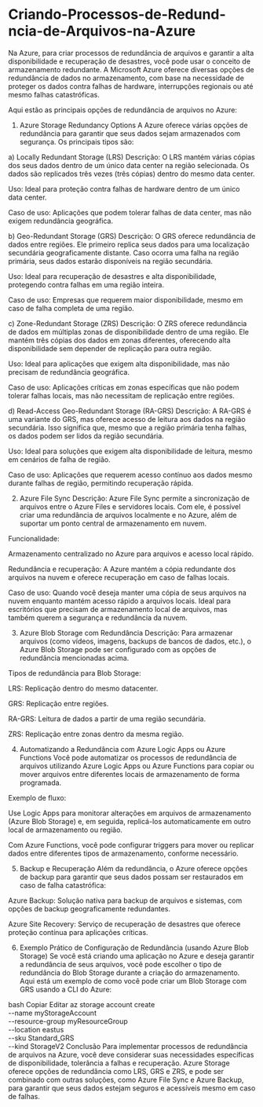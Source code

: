 # Criando-Processos-de-Redund-ncia-de-Arquivos-na-Azure

Na Azure, para criar processos de redundância de arquivos e garantir a alta disponibilidade e recuperação de desastres, você pode usar o conceito de armazenamento redundante. A Microsoft Azure oferece diversas opções de redundância de dados no armazenamento, com base na necessidade de proteger os dados contra falhas de hardware, interrupções regionais ou até mesmo falhas catastróficas.

Aqui estão as principais opções de redundância de arquivos no Azure:

1. Azure Storage Redundancy Options
A Azure oferece várias opções de redundância para garantir que seus dados sejam armazenados com segurança. Os principais tipos são:

a) Locally Redundant Storage (LRS)
Descrição: O LRS mantém várias cópias dos seus dados dentro de um único data center na região selecionada. Os dados são replicados três vezes (três cópias) dentro do mesmo data center.

Uso: Ideal para proteção contra falhas de hardware dentro de um único data center.

Caso de uso: Aplicações que podem tolerar falhas de data center, mas não exigem redundância geográfica.

b) Geo-Redundant Storage (GRS)
Descrição: O GRS oferece redundância de dados entre regiões. Ele primeiro replica seus dados para uma localização secundária geograficamente distante. Caso ocorra uma falha na região primária, seus dados estarão disponíveis na região secundária.

Uso: Ideal para recuperação de desastres e alta disponibilidade, protegendo contra falhas em uma região inteira.

Caso de uso: Empresas que requerem maior disponibilidade, mesmo em caso de falha completa de uma região.

c) Zone-Redundant Storage (ZRS)
Descrição: O ZRS oferece redundância de dados em múltiplas zonas de disponibilidade dentro de uma região. Ele mantém três cópias dos dados em zonas diferentes, oferecendo alta disponibilidade sem depender de replicação para outra região.

Uso: Ideal para aplicações que exigem alta disponibilidade, mas não precisam de redundância geográfica.

Caso de uso: Aplicações críticas em zonas específicas que não podem tolerar falhas locais, mas não necessitam de replicação entre regiões.

d) Read-Access Geo-Redundant Storage (RA-GRS)
Descrição: A RA-GRS é uma variante do GRS, mas oferece acesso de leitura aos dados na região secundária. Isso significa que, mesmo que a região primária tenha falhas, os dados podem ser lidos da região secundária.

Uso: Ideal para soluções que exigem alta disponibilidade de leitura, mesmo em cenários de falha de região.

Caso de uso: Aplicações que requerem acesso contínuo aos dados mesmo durante falhas de região, permitindo recuperação rápida.

2. Azure File Sync
Descrição: Azure File Sync permite a sincronização de arquivos entre o Azure Files e servidores locais. Com ele, é possível criar uma redundância de arquivos localmente e no Azure, além de suportar um ponto central de armazenamento em nuvem.

Funcionalidade:

Armazenamento centralizado no Azure para arquivos e acesso local rápido.

Redundância e recuperação: A Azure mantém a cópia redundante dos arquivos na nuvem e oferece recuperação em caso de falhas locais.

Caso de uso: Quando você deseja manter uma cópia de seus arquivos na nuvem enquanto mantém acesso rápido a arquivos locais. Ideal para escritórios que precisam de armazenamento local de arquivos, mas também querem a segurança e redundância da nuvem.

3. Azure Blob Storage com Redundância
Descrição: Para armazenar arquivos (como vídeos, imagens, backups de bancos de dados, etc.), o Azure Blob Storage pode ser configurado com as opções de redundância mencionadas acima.

Tipos de redundância para Blob Storage:

LRS: Replicação dentro do mesmo datacenter.

GRS: Replicação entre regiões.

RA-GRS: Leitura de dados a partir de uma região secundária.

ZRS: Replicação entre zonas dentro da mesma região.

4. Automatizando a Redundância com Azure Logic Apps ou Azure Functions
Você pode automatizar os processos de redundância de arquivos utilizando Azure Logic Apps ou Azure Functions para copiar ou mover arquivos entre diferentes locais de armazenamento de forma programada.

Exemplo de fluxo:

Use Logic Apps para monitorar alterações em arquivos de armazenamento (Azure Blob Storage) e, em seguida, replicá-los automaticamente em outro local de armazenamento ou região.

Com Azure Functions, você pode configurar triggers para mover ou replicar dados entre diferentes tipos de armazenamento, conforme necessário.

5. Backup e Recuperação
Além da redundância, o Azure oferece opções de backup para garantir que seus dados possam ser restaurados em caso de falha catastrófica:

Azure Backup: Solução nativa para backup de arquivos e sistemas, com opções de backup geograficamente redundantes.

Azure Site Recovery: Serviço de recuperação de desastres que oferece proteção contínua para aplicações críticas.

6. Exemplo Prático de Configuração de Redundância (usando Azure Blob Storage)
Se você está criando uma aplicação no Azure e deseja garantir a redundância de seus arquivos, você pode escolher o tipo de redundância do Blob Storage durante a criação do armazenamento. Aqui está um exemplo de como você pode criar um Blob Storage com GRS usando a CLI do Azure:

bash
Copiar
Editar
az storage account create \
  --name myStorageAccount \
  --resource-group myResourceGroup \
  --location eastus \
  --sku Standard_GRS \
  --kind StorageV2
Conclusão
Para implementar processos de redundância de arquivos na Azure, você deve considerar suas necessidades específicas de disponibilidade, tolerância a falhas e recuperação. Azure Storage oferece opções de redundância como LRS, GRS e ZRS, e pode ser combinado com outras soluções, como Azure File Sync e Azure Backup, para garantir que seus dados estejam seguros e acessíveis mesmo em caso de falhas.
